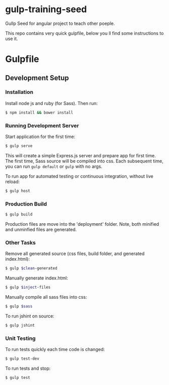 # gulp-training-seed
Gullp Seed for angular project to teach other poeple.

This repo contains very quick gulpfile, below you ll find some instructions to use it.


# Gulpfile

## Development Setup
### Installation
Install node js and ruby (for Sass). Then run:
```sh 
$ npm install && bower install
```
### Running Development Server 
Start application for the first time:
```sh
$ gulp serve
```
This will create a simple Express.js server and prepare app for first time.
The first time, Sass source will be compiled into css. Each subsequent time, you can run `gulp default` or `gulp` with no args.

To run app for automated testing or continuous integration, without live reload:
```sh
$ gulp host
```
### Production Build
```sh
$ gulp build
```
Production files are move into the 'deployment' folder.  Note, both minified and unminfied files are generated.

### Other Tasks
Remove all generated source (css files, build folder, and generated index.html):
```sh
$ gulp $clean-generated
```
Manually generate index.html:
```sh
$ gulp $inject-files
```
Manually compile all sass files into css:
```sh
$ gulp $sass
```
To run jshint on source:
```sh
$ gulp jshint
```
### Unit Testing
To run tests quickly each time code is changed:
```sh
$ gulp test-dev
```
To run tests and stop:
```sh
$ gulp test
```
